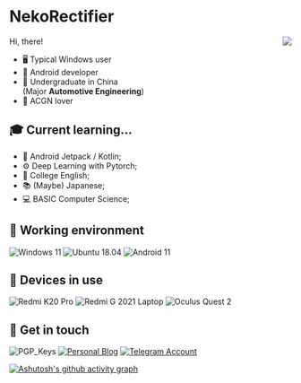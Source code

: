 # NekoRectifier

<img align="right" src="https://github-readme-stats.vercel.app/api?username=NekoRectifier" />

Hi, there!

- 🖥️ Typical Windows user
- 📱 Android developer
- 🏫 Undergraduate in China  
  (Major **Automotive Engineering**)
- 💖 ACGN lover

## 🎓 Current learning...

- 🤖 Android Jetpack / Kotlin;
- ⚙️ Deep Learning with Pytorch;
- 📘 College English;
- 📚 (Maybe) Japanese;
- 💻 BASIC Computer Science;

## 💾 Working environment

![Windows 11](https://img.shields.io/badge/Windows%2011%20Pro-00adef?style=flat-square&logo=windows&logoColor=ffffff)
![Ubuntu 18.04](https://img.shields.io/badge/Ubuntu%2018.04-E95420?style=flat-square&logo=ubuntu&logoColor=white)
![Android 11](https://img.shields.io/badge/Android%2011%20RR-3ddc84?style=flat-square&logo=android&logoColor=ffffff)

## 📱 Devices in use

![Redmi K20 Pro](https://img.shields.io/badge/Redmii%20K20%20Pro-fd4900?style=flat-square&logo=xiaomi&logoColor=ffffff)
![Redmi G 2021 Laptop](https://img.shields.io/badge/Redmi%20G%202021-fd4900?style=flat-square&logo=xiaomi&logoColor=ffffff)
![Oculus Quest 2](https://img.shields.io/badge/Oculus%20Quest%202-1c1e00?style=flat-square&logo=oculus&logoColor=ffffff)

## 💬 Get in touch

![PGP_Keys](https://img.shields.io/badge/PGP-7C346F5F0D558F3F-blue?style=flat-square)
[![Personal Blog](https://img.shields.io/badge/-https://nekorectifier.site/-4d4d4d?style=flat-square&logo=Hexo&logoColor=fff)](https://nekorectifier.site)
[![Telegram Account](https://img.shields.io/badge/-NekoRectifier-3db6f1?style=flat-square&logo=Telegram&logoColor=2ca5e0)](https://t.me/NekoRectifier)

[![Ashutosh's github activity graph](https://activity-graph.herokuapp.com/graph?username=NekoRectifier&theme=react-dark)](https://github.com/ashutosh00710/github-readme-activity-graph)




